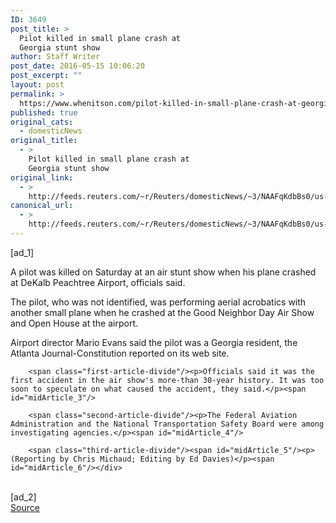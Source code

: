 ```yaml
---
ID: 3649
post_title: >
  Pilot killed in small plane crash at
  Georgia stunt show
author: Staff Writer
post_date: 2016-05-15 10:06:20
post_excerpt: ""
layout: post
permalink: >
  https://www.whenitson.com/pilot-killed-in-small-plane-crash-at-georgia-stunt-show/
published: true
original_cats:
  - domesticNews
original_title:
  - >
    Pilot killed in small plane crash at
    Georgia stunt show
original_link:
  - >
    http://feeds.reuters.com/~r/Reuters/domesticNews/~3/NAAFqKdbBs0/us-georgia-stuntshow-idUSKCN0Y604B
canonical_url:
  - >
    http://feeds.reuters.com/~r/Reuters/domesticNews/~3/NAAFqKdbBs0/us-georgia-stuntshow-idUSKCN0Y604B
---
```

 [ad_1]
<br><div id="articleText">
<span id="midArticle_start"/>

<span class="focusParagraph" readability="4"><p><span class="articleLocatio&lt;/span&gt;n">A pilot was killed on Saturday at an air stunt show when his plane crashed at DeKalb Peachtree Airport, officials said.</span></p></span><span id="midArticle_0"/><p>The pilot, who was not identified, was performing aerial acrobatics with another small plane when he crashed at the Good Neighbor Day Air Show and Open House at the airport.</p><span id="midArticle_1"/><p>Airport director Mario Evans said the pilot was a Georgia resident, the Atlanta Journal-Constitution reported on its web site.</p><span id="midArticle_2"/>
        
        <span class="first-article-divide"/><p>Officials said it was the first accident in the air show's more-than 30-year history. It was too soon to speculate on what caused the accident, they said.</p><span id="midArticle_3"/>
        
        <span class="second-article-divide"/><p>The Federal Aviation Administration and the National Transportation Safety Board were among investigating agencies.</p><span id="midArticle_4"/>
        
        <span class="third-article-divide"/><span id="midArticle_5"/><p> (Reporting by Chris Michaud; Editing by Ed Davies)</p><span id="midArticle_6"/></div>
<br>[ad_2]
<br><a href="http://feeds.reuters.com/~r/Reuters/domesticNews/~3/NAAFqKdbBs0/us-georgia-stuntshow-idUSKCN0Y604B">Source </a>